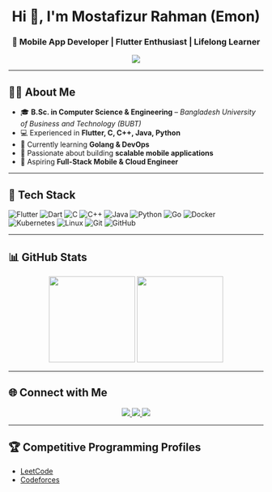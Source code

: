 <h1 align="center">Hi 👋, I'm Mostafizur Rahman (Emon)</h1>
<h3 align="center">🚀 Mobile App Developer | Flutter Enthusiast | Lifelong Learner</h3>

<p align="center">
  <img src="https://readme-typing-svg.herokuapp.com?size=22&duration=3000&color=00BFFF&center=true&vCenter=true&width=600&lines=Mobile+App+Developer;Flutter+Enthusiast;C%2FC%2B%2B%2FJava%2FPython%2FGo;Learning+DevOps+%26+Cloud;Always+Learning+%26+Building+🚀" />
</p>

---

## 👨‍💻 About Me  
- 🎓 **B.Sc. in Computer Science & Engineering** – *Bangladesh University of Business and Technology (BUBT)*  
- 💻 Experienced in **Flutter, C, C++, Java, Python**  
- 🌱 Currently learning **Golang & DevOps**  
- 📱 Passionate about building **scalable mobile applications**  
- 🎯 Aspiring **Full-Stack Mobile & Cloud Engineer**  

---

## 🚀 Tech Stack
![Flutter](https://img.shields.io/badge/Flutter-02569B?style=for-the-badge&logo=flutter&logoColor=white)
![Dart](https://img.shields.io/badge/Dart-0175C2?style=for-the-badge&logo=dart&logoColor=white)
![C](https://img.shields.io/badge/C-00599C?style=for-the-badge&logo=c&logoColor=white)
![C++](https://img.shields.io/badge/C++-00599C?style=for-the-badge&logo=cplusplus&logoColor=white)
![Java](https://img.shields.io/badge/Java-007396?style=for-the-badge&logo=java&logoColor=white)
![Python](https://img.shields.io/badge/Python-3776AB?style=for-the-badge&logo=python&logoColor=white)
![Go](https://img.shields.io/badge/Go-00ADD8?style=for-the-badge&logo=go&logoColor=white)
![Docker](https://img.shields.io/badge/Docker-2496ED?style=for-the-badge&logo=docker&logoColor=white)
![Kubernetes](https://img.shields.io/badge/Kubernetes-326CE5?style=for-the-badge&logo=kubernetes&logoColor=white)
![Linux](https://img.shields.io/badge/Linux-FCC624?style=for-the-badge&logo=linux&logoColor=black)
![Git](https://img.shields.io/badge/Git-F05032?style=for-the-badge&logo=git&logoColor=white)
![GitHub](https://img.shields.io/badge/GitHub-181717?style=for-the-badge&logo=github&logoColor=white)

---

## 📊 GitHub Stats
<p align="center">
  <img src="https://github-readme-stats.vercel.app/api?username=mostafizemon&show_icons=true&theme=radical" height="170px"/>
  <img src="https://github-readme-streak-stats.herokuapp.com/?user=mostafizemon&theme=radical" height="170px"/>
</p>


---

## 🌐 Connect with Me
<p align="center">
  <a href="https://www.linkedin.com/in/mostafizur-rahman-emon-342488254/">
    <img src="https://img.shields.io/badge/-LinkedIn-0A66C2?style=for-the-badge&logo=linkedin&logoColor=white">
  </a>
  <a href="mailto:mostafizemon09@gmail.com">
    <img src="https://img.shields.io/badge/-Email-D14836?style=for-the-badge&logo=gmail&logoColor=white">
  </a>
  <a href="##">
    <img src="https://img.shields.io/badge/-Portfolio-FF5722?style=for-the-badge&logo=Google-Chrome&logoColor=white">
  </a>
</p>

---

## 🏆 Competitive Programming Profiles
- [LeetCode](https://leetcode.com/u/RxtSYDEulq/)  
- [Codeforces](https://codeforces.com/profile/mostafizemon0)  
